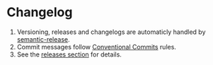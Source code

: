 # Changelog

1. Versioning, releases and changelogs are automaticly handled by
   [semantic-release][semantic-release-repo].
1. Commit messages follow [Conventional Commits][cc-website] rules.
1. See the [releases section][pgk-release-page] for details.

[semantic-release-repo]: https://github.com/semantic-release/semantic-release
[cc-website]: https://www.conventionalcommits.org
[pgk-release-page]: https://github.com/asd-xiv/zeroboot/releases
